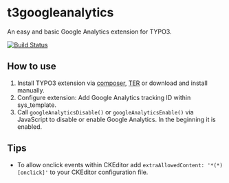 # t3googleanalytics
An easy and basic Google Analytics extension for TYPO3.

[![Build Status](https://travis-ci.org/visuellverstehen/t3googleanalytics.svg)](https://travis-ci.org/visuellverstehen/t3googleanalytics)

## How to use
1. Install TYPO3 extension via [composer](https://packagist.org/packages/visuellverstehen/t3googleanalytics), [TER](https://extensions.typo3.org/extension/t3googleanalytics/) or download and install manually.
2. Configure extension: Add Google Analytics tracking ID within sys_template.
3. Call `googleAnalyticsDisable()` or `googleAnalyticsEnable()` via JavaScript to disable or enable Google Analytics. In the beginning it is enabled.

## Tips
- To allow onclick events within CKEditor add `extraAllowedContent: '*(*)[onclick]'` to your CKEditor configuration file.
